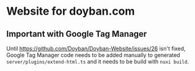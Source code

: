 # Website for doyban.com

## Important with Google Tag Manager

Until https://github.com/Doyban/Doyban-Website/issues/26 isn't fixed, Google Tag Manager code needs to be added manually to generated `server/plugins/extend-html.ts` and it needs to be build with `nuxi build`.
